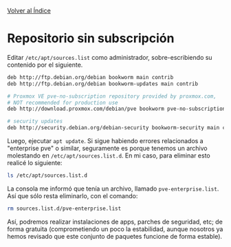 [Volver al Índice](../README.md)

# Repositorio sin subscripción

Editar `/etc/apt/sources.list` como administrador, sobre-escribiendo su contenido por el siguiente.

```bash
deb http://ftp.debian.org/debian bookworm main contrib
deb http://ftp.debian.org/debian bookworm-updates main contrib

# Proxmox VE pve-no-subscription repository provided by proxmox.com,
# NOT recommended for production use
deb http://download.proxmox.com/debian/pve bookworm pve-no-subscription

# security updates
deb http://security.debian.org/debian-security bookworm-security main contrib
```

Luego, ejecutar `apt update`. Si sigue habiendo errores relacionados a "enterprise pve" o similar, seguramente es porque tenemos un archivo molestando en `/etc/apt/sources.list.d`. En mi caso, para eliminar esto realicé lo siguiente:

```bash
ls /etc/apt/sources.list.d
```

La consola me informó que tenía un archivo, llamado `pve-enterprise.list`. Así que sólo resta eliminarlo, con el comando:

```bash
rm sources.list.d/pve-enterprise.list
```

Así, podremos realizar instalaciones de apps, parches de seguridad, etc; de forma gratuita (comprometiendo un poco la estabilidad, aunque nosotros ya hemos revisado que este conjunto de paquetes funcione de forma estable).